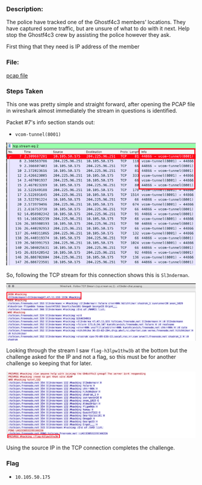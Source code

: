 ### Description:

The police have tracked one of the Ghostf4c3 members’ locations. They have captured some traffic, but are unsure of what to do with it next. Help stop the Ghostf4c3 crew by assisting the police however they ask.

First thing that they need is IP address of the member

### File:

[pcap file](https://github.com/r4g1n-cajun/CTF-Writeups/raw/master/NCSAM%20Hacktober%20CTF%202018/Forensics/Files/3N3pnespviuVCNqXWiLAY44Ct2Ph1xNd.zip)

### Steps Taken

This one was pretty simple and straight forward, after opening the PCAP file in wireshark almost immediately the stream in questions is identified.

Packet #7's info section stands out:
  - ```vcom-tunnel(8001)```

![Image](https://raw.githubusercontent.com/r4g1n-cajun/CTF-Writeups/master/NCSAM%20Hacktober%20CTF%202018/Forensics/Files/pcapfilter.png?token=AlLywGCBgOi018asHzbXwZtZJWQmuRzXks5b2z99wA%3D%3D)

So, following the TCP stream for this connection shows this is ```Sl3nderman```.

![Image](https://raw.githubusercontent.com/r4g1n-cajun/CTF-Writeups/master/NCSAM%20Hacktober%20CTF%202018/Forensics/Files/tcpstreamtop.png?token=AlLywMrpqpZIJIvYy4soU1kBtpqae-miks5b2z-twA%3D%3D)

Looking through the stream I saw ```flag-h3lpw1thw3b``` at the bottom but the challenge asked for the IP and not a flag, so this must be for another challenge so keeping that for later.

![Image](https://raw.githubusercontent.com/r4g1n-cajun/CTF-Writeups/master/NCSAM%20Hacktober%20CTF%202018/Forensics/Files/tcpstreambottom.png?token=AlLywE_K1ttxRczuYIumrkjIXe1JioTfks5b20AAwA%3D%3D)


Using the source IP in the TCP connection completes the challenge.

### Flag
  - ```10.105.50.175```
